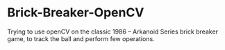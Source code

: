 # Brick-Breaker-OpenCV
Trying to use openCV on the classic 1986 – Arkanoid Series brick breaker game, to track the ball and perform few operations.
